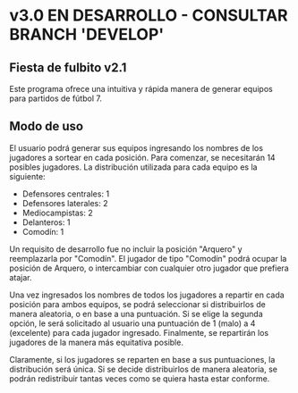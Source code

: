 # v3.0 EN DESARROLLO - CONSULTAR BRANCH 'DEVELOP'

## Fiesta de fulbito v2.1

Este programa ofrece una intuitiva y rápida manera de generar equipos para partidos de fútbol 7.

## Modo de uso

El usuario podrá generar sus equipos ingresando los nombres de los jugadores a sortear en cada posición.
Para comenzar, se necesitarán 14 posibles jugadores. La distribución utilizada para cada equipo es la siguiente:

- Defensores centrales: 1
- Defensores laterales: 2
- Mediocampistas: 2
- Delanteros: 1
- Comodín: 1

Un requisito de desarrollo fue no incluir la posición "Arquero" y reemplazarla por "Comodín". El jugador de tipo "Comodín" podrá ocupar la posición de Arquero, o intercambiar con cualquier otro jugador que prefiera atajar.

Una vez ingresados los nombres de todos los jugadores a repartir en cada posición para ambos equipos, se podrá seleccionar si distribuirlos de manera aleatoria, o en base a una puntuación. Si se elige la segunda opción, le será solicitado al usuario una puntuación de 1 (malo) a 4 (excelente) para cada jugador ingresado. Finalmente, se repartirán los jugadores de la manera más equitativa posible.

Claramente, si los jugadores se reparten en base a sus puntuaciones, la distribución será única. Si se decide distribuirlos de manera aleatoria, se podrán redistribuir tantas veces como se quiera hasta estar conforme.
